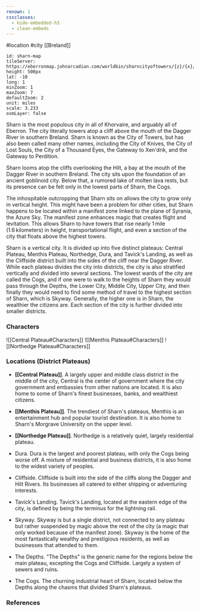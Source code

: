 ```yaml
---
renown: 1
cssclasses:
  - hide-embedded-h3
  - clean-embeds
---
```

 #location #city [[Breland]]

```leaflet
id: sharn-map
tileServer: https://eberronmap.johnarcadian.com/worldbin/sharncityoftowers/{z}/{x}/{y}.jpg
height: 500px
lat: -10
long: 1
minZoom: 1
maxZoom: 7
defaultZoom: 2
unit: miles
scale: 3.233
osmLayer: false
```

Sharn is the most populous city in all of Khorvaire, and arguably all of Eberron. The city literally towers atop a cliff above the mouth of the Dagger River in southern Breland. Sharn is known as the City of Towers, but has also been called many other names, including the City of Knives, the City of Lost Souls, the City of a Thousand Eyes, the Gateway to Xen'drik, and the Gateway to Perdition.

Sharn looms atop the cliffs overlooking the Hilt, a bay at the mouth of the Dagger River in southern Breland. The city sits upon the foundation of an ancient goblinoid city. Below that, a rumored lake of molten lava rests, but its presence can be felt only in the lowest parts of Sharn, the Cogs.

The inhospitable outcropping that Sharn sits on allows the city to grow only in vertical height. This might have been a problem for other cities, but Sharn happens to be located within a manifest zone linked to the plane of Syrania, the Azure Sky. The manifest zone enhances magic that creates flight and levitation. This allows Sharn to have towers that rise nearly 1 mile (1.6 kilometers) in height, transportational flight, and even a section of the city that floats above the highest towers.

Sharn is a vertical city. It is divided up into five distinct plateaus: Central Plateau, Menthis Plateau, Northedge, Dura, and Tavick's Landing, as well as the Cliffside district built into the sides of the cliff near the Dagger River. While each plateau divides the city into districts, the city is also stratified vertically and divided into several sections. The lowest wards of the city are called the Cogs, and if one were to walk to the heights of Sharn they would pass through the Depths, the Lower City, Middle City, Upper City, and then finally they would need to find some method of travel to the highest section of Sharn, which is Skyway. Generally, the higher one is in Sharn, the wealthier the citizens are. Each section of the city is further divided into smaller districts.

### Characters

![[Central Plateau#Characters]]
![[Menthis Plateau#Characters]]
![[Northedge Plateau#Characters]]

### Locations (District Plateaus)

* **[[Central Plateau]]**. A largely upper and middle class district in the middle of the city, Central is the center of government where the city government and embassies from other nations are located. It is also home to some of Sharn's finest businesses, banks, and wealthiest citizens.
* **[[Menthis Plateau]]**. The trendiest of Sharn's plateaus, Menthis is an entertainment hub and popular tourist destination. It is also home to Sharn's Morgrave University on the upper level.
* **[[Northedge Plateau]]**. Northedge is a relatively quiet, largely residential plateau.

* Dura. Dura is the largest and poorest plateau, with only the Cogs being worse off. A mixture of residential and business districts, it is also home to the widest variety of peoples.

* Cliffside. Cliffside is built into the side of the cliffs along the Dagger and Hilt Rivers. Its businesses all catered to either shipping or adventuring interests.

* Tavick's Landing. Tavick's Landing, located at the eastern edge of the city, is defined by being the terminus for the lightning rail.

* Skyway. Skyway is but a single district, not connected to any plateau but rather suspended by magic above the rest of the city (a magic that only worked because of the manifest zone). Skyway is the home of the most fantastically wealthy and prestigious residents, as well as businesses that attended to them.

* The Depths. "The Depths" is the generic name for the regions below the main plateau, excepting the Cogs and Cliffside. Largely a system of sewers and ruins.

* The Cogs. The churning industrial heart of Sharn, located below the Depths along the chasms that divided Sharn's plateaus.

### References
